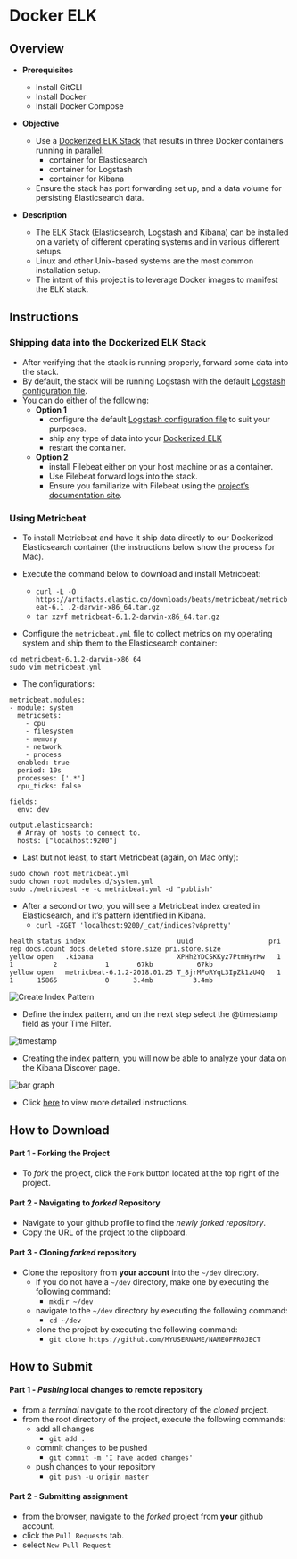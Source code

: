 # Docker ELK


## Overview

* **Prerequisites**
	* Install GitCLI
	* Install Docker
	* Install Docker Compose


* **Objective**
	* Use a [Dockerized ELK Stack](https://github.com/platformps/sba.deploy-flask-app-to-elk) that results in three Docker containers running in parallel:
		* container for Elasticsearch
		* container for Logstash
		* container for Kibana
	* Ensure the stack has port forwarding set up, and a data volume for persisting Elasticsearch data.
* **Description**
	* The ELK Stack (Elasticsearch, Logstash and Kibana) can be installed on a variety of different operating systems and in various different setups.
	* Linux and other Unix-based systems are the most common installation setup.
	* The intent of this project is to leverage Docker images to manifest the ELK stack.



## Instructions

### Shipping data into the Dockerized ELK Stack
* After verifying that the stack is running properly, forward some data into the stack.
* By default, the stack will be running Logstash with the default [Logstash configuration file](https://github.com/platformps/sba.deploy-flask-app-to-elk/blob/master/logstash/pipeline/logstash.conf).
* You can do either of the following:
  * **Option 1**
    * configure the default [Logstash configuration file](https://github.com/platformps/sba.deploy-flask-app-to-elk/blob/master/logstash/pipeline/logstash.conf) to suit your purposes.
    * ship any type of data into your [Dockerized ELK](https://logz.io/blog/monitoring-dockerized-elk-stack/)
    * restart the container.
  * **Option 2**
    * install Filebeat either on your host machine or as a container.
    * Use Filebeat forward logs into the stack.
    * Ensure you familiarize with Filebeat using the [project’s documentation site](https://elk-docker.readthedocs.io/#forwarding-logs-filebeat).



### Using Metricbeat

* To install Metricbeat and have it ship data directly to our Dockerized Elasticsearch container (the instructions below show the process for Mac).


* Execute the command below to download and install Metricbeat:
	* `curl -L -O 
https://artifacts.elastic.co/downloads/beats/metricbeat/metricbeat-6.1
.2-darwin-x86_64.tar.gz`
	* `tar xzvf metricbeat-6.1.2-darwin-x86_64.tar.gz`

* Configure the `metricbeat.yml` file to collect metrics on my operating system and ship them to the Elasticsearch container:

```
cd metricbeat-6.1.2-darwin-x86_64
sudo vim metricbeat.yml
```


* The configurations:

```
metricbeat.modules:
- module: system
  metricsets:
    - cpu
    - filesystem
    - memory
    - network
    - process
  enabled: true
  period: 10s
  processes: ['.*']
  cpu_ticks: false

fields:
  env: dev

output.elasticsearch:
  # Array of hosts to connect to.
  hosts: ["localhost:9200"]
```

* Last but not least, to start Metricbeat (again, on Mac only):


```
sudo chown root metricbeat.yml 
sudo chown root modules.d/system.yml 
sudo ./metricbeat -e -c metricbeat.yml -d "publish"
```


* After a second or two, you will see a Metricbeat index created in Elasticsearch, and it’s pattern identified in Kibana.
  * `curl -XGET 'localhost:9200/_cat/indices?v&pretty'`


```
health status index                       uuid                   pri rep docs.count docs.deleted store.size pri.store.size
yellow open   .kibana                     XPHh2YDCSKKyz7PtmHyrMw   1   1          2            1       67kb           67kb
yellow open   metricbeat-6.1.2-2018.01.25 T_8jrMFoRYqL3IpZk1zU4Q   1   1      15865            0      3.4mb          3.4mb
```


![Create Index Pattern](https://logz.io/wp-content/uploads/2018/02/Create-Index-Pattern.png)

* Define the index pattern, and on the next step select the @timestamp field as your Time Filter.

![timestamp](https://logz.io/wp-content/uploads/2018/02/timestamp.png)

* Creating the index pattern, you will now be able to analyze your data on the Kibana Discover page.

![bar graph](https://logz.io/wp-content/uploads/2018/02/bar-graph.png)

* Click [here](./docker-elk/README.md) to view more detailed instructions.








## How to Download

#### Part 1 - Forking the Project
* To _fork_ the project, click the `Fork` button located at the top right of the project.


#### Part 2 - Navigating to _forked_ Repository
* Navigate to your github profile to find the _newly forked repository_.
* Copy the URL of the project to the clipboard.

#### Part 3 - Cloning _forked_ repository
* Clone the repository from **your account** into the `~/dev` directory.
  * if you do not have a `~/dev` directory, make one by executing the following command:
    * `mkdir ~/dev`
  * navigate to the `~/dev` directory by executing the following command:
    * `cd ~/dev`
  * clone the project by executing the following command:
    * `git clone https://github.com/MYUSERNAME/NAMEOFPROJECT`







## How to Submit

#### Part 1 -  _Pushing_ local changes to remote repository
* from a _terminal_ navigate to the root directory of the _cloned_ project.
* from the root directory of the project, execute the following commands:
    * add all changes
      * `git add .`
    * commit changes to be pushed
      * `git commit -m 'I have added changes'`
    * push changes to your repository
      * `git push -u origin master`

#### Part 2 - Submitting assignment
* from the browser, navigate to the _forked_ project from **your** github account.
* click the `Pull Requests` tab.
* select `New Pull Request`
